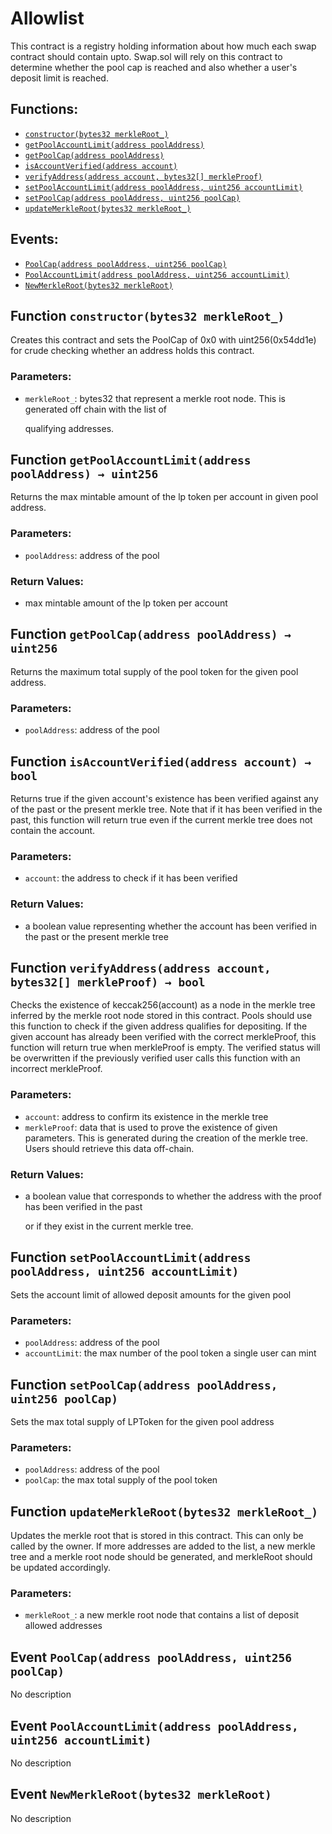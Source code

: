 # Allowlist

This contract is a registry holding information about how much each swap contract should contain upto. Swap.sol will rely on this contract to determine whether the pool cap is reached and also whether a user's deposit limit is reached.

## Functions:

* [`constructor(bytes32 merkleRoot_)`](allowlist.md#Allowlist-constructor-bytes32-)
* [`getPoolAccountLimit(address poolAddress)`](allowlist.md#Allowlist-getPoolAccountLimit-address-)
* [`getPoolCap(address poolAddress)`](allowlist.md#Allowlist-getPoolCap-address-)
* [`isAccountVerified(address account)`](allowlist.md#Allowlist-isAccountVerified-address-)
* [`verifyAddress(address account, bytes32[] merkleProof)`](allowlist.md#Allowlist-verifyAddress-address-bytes32---)
* [`setPoolAccountLimit(address poolAddress, uint256 accountLimit)`](allowlist.md#Allowlist-setPoolAccountLimit-address-uint256-)
* [`setPoolCap(address poolAddress, uint256 poolCap)`](allowlist.md#Allowlist-setPoolCap-address-uint256-)
* [`updateMerkleRoot(bytes32 merkleRoot_)`](allowlist.md#Allowlist-updateMerkleRoot-bytes32-)

## Events:

* [`PoolCap(address poolAddress, uint256 poolCap)`](allowlist.md#Allowlist-PoolCap-address-uint256-)
* [`PoolAccountLimit(address poolAddress, uint256 accountLimit)`](allowlist.md#Allowlist-PoolAccountLimit-address-uint256-)
* [`NewMerkleRoot(bytes32 merkleRoot)`](allowlist.md#Allowlist-NewMerkleRoot-bytes32-)

## Function `constructor(bytes32 merkleRoot_)` <a id="Allowlist-constructor-bytes32-"></a>

Creates this contract and sets the PoolCap of 0x0 with uint256\(0x54dd1e\) for crude checking whether an address holds this contract.

### Parameters:

* `merkleRoot_`: bytes32 that represent a merkle root node. This is generated off chain with the list of

  qualifying addresses.

## Function `getPoolAccountLimit(address poolAddress) → uint256` <a id="Allowlist-getPoolAccountLimit-address-"></a>

Returns the max mintable amount of the lp token per account in given pool address.

### Parameters:

* `poolAddress`: address of the pool

### Return Values:

* max mintable amount of the lp token per account

## Function `getPoolCap(address poolAddress) → uint256` <a id="Allowlist-getPoolCap-address-"></a>

Returns the maximum total supply of the pool token for the given pool address.

### Parameters:

* `poolAddress`: address of the pool

## Function `isAccountVerified(address account) → bool` <a id="Allowlist-isAccountVerified-address-"></a>

Returns true if the given account's existence has been verified against any of the past or the present merkle tree. Note that if it has been verified in the past, this function will return true even if the current merkle tree does not contain the account.

### Parameters:

* `account`: the address to check if it has been verified

### Return Values:

* a boolean value representing whether the account has been verified in the past or the present merkle tree

## Function `verifyAddress(address account, bytes32[] merkleProof) → bool` <a id="Allowlist-verifyAddress-address-bytes32---"></a>

Checks the existence of keccak256\(account\) as a node in the merkle tree inferred by the merkle root node stored in this contract. Pools should use this function to check if the given address qualifies for depositing. If the given account has already been verified with the correct merkleProof, this function will return true when merkleProof is empty. The verified status will be overwritten if the previously verified user calls this function with an incorrect merkleProof.

### Parameters:

* `account`: address to confirm its existence in the merkle tree
* `merkleProof`: data that is used to prove the existence of given parameters. This is generated during the creation of the merkle tree. Users should retrieve this data off-chain.

### Return Values:

* a boolean value that corresponds to whether the address with the proof has been verified in the past

  or if they exist in the current merkle tree.

## Function `setPoolAccountLimit(address poolAddress, uint256 accountLimit)` <a id="Allowlist-setPoolAccountLimit-address-uint256-"></a>

Sets the account limit of allowed deposit amounts for the given pool

### Parameters:

* `poolAddress`: address of the pool
* `accountLimit`: the max number of the pool token a single user can mint

## Function `setPoolCap(address poolAddress, uint256 poolCap)` <a id="Allowlist-setPoolCap-address-uint256-"></a>

Sets the max total supply of LPToken for the given pool address

### Parameters:

* `poolAddress`: address of the pool
* `poolCap`: the max total supply of the pool token

## Function `updateMerkleRoot(bytes32 merkleRoot_)` <a id="Allowlist-updateMerkleRoot-bytes32-"></a>

Updates the merkle root that is stored in this contract. This can only be called by the owner. If more addresses are added to the list, a new merkle tree and a merkle root node should be generated, and merkleRoot should be updated accordingly.

### Parameters:

* `merkleRoot_`: a new merkle root node that contains a list of deposit allowed addresses

## Event `PoolCap(address poolAddress, uint256 poolCap)` <a id="Allowlist-PoolCap-address-uint256-"></a>

No description

## Event `PoolAccountLimit(address poolAddress, uint256 accountLimit)` <a id="Allowlist-PoolAccountLimit-address-uint256-"></a>

No description

## Event `NewMerkleRoot(bytes32 merkleRoot)` <a id="Allowlist-NewMerkleRoot-bytes32-"></a>

No description

